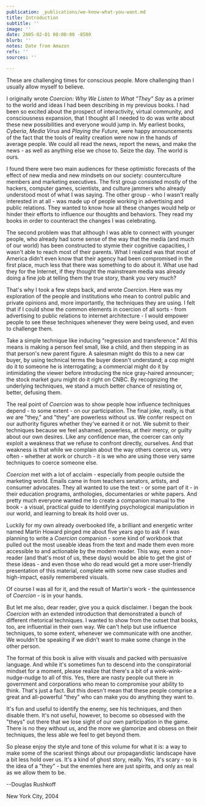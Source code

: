 ```yaml
---
publication: _publications/we-know-what-you-want.md
title: Introduction
subtitle: ''
image: ''
date: 2005-02-01 00:00:00 -0500
blurb: ''
notes: Date from Amazon
refs: ''
sources: ''

---
```

These are challenging times for conscious people. More challenging than I usually allow myself to believe.

I originally wrote _Coercion: Why We Listen to What "They" Say_ as a primer to the world and ideas I had been describing in my previous books. I had been so excited about the prospect of interactivity, virtual community, and consciousness expansion, that I thought all I needed to do was write about these new possibilities and everyone would jump in. My earliest books, _Cyberia_, _Media Virus_ and _Playing the Future_, were happy announcements of the fact that the tools of reality creation were now in the hands of average people. We could all read the news, report the news, and make the news - as well as anything else we chose to. Seize the day. The world is ours.

I found there were two main audiences for these optimistic forecasts of the effect of new media and new mindsets on our society: counterculture members and marketing executives. The first group consisted mostly of the hackers, computer games, scientists, and culture jammers who already understood most of what I was saying. The other group - who I wasn't really interested in at all - was made up of people working in advertising and public relations. They wanted to know how all these changes would help or hinder their efforts to influence our thoughts and behaviors. They read my books in order to counteract the changes I was celebrating.

The second problem was that although I was able to connect with younger people, who already had some sense of the way that the media (and much of our world) has been constructed to stymie their cognitive capacities, I wasn't able to reach most of their parents. What I realized was that most of America didn't even know that their agency had been compromised in the first place, much less that there was something to do about it. What use had they for the Internet, if they thought the mainstream media was already doing a fine job at telling them the true story, thank you very much?

That's why I took a few steps back, and wrote _Coercion_. Here was my exploration of the people and institutions who mean to control public and private opinions and, more importantly, the techniques they are using. I felt that if I could show the common elements in coercion of all sorts - from advertising to public relations to internet architecture - I would empower people to see these techniques whenever they were being used, and even to challenge them.

Take a simple technique like inducing "regression and transference." All this means is making a person feel small, like a child, and then stepping in as that person's new parent figure. A salesman might do this to a new car buyer, by using technical terms the buyer doesn't understand; a cop might do it to someone he is interrogating; a commercial might do it by intimidating the viewer before introducing the nice gray-haired announcer; the stock market guru might do it right on CNBC. By recognizing the underlying techniques, we stand a much better chance of resisting or, better, defusing them.

The real point of _Coercion_ was to show people how influence techniques depend - to some extent - on our participation. The final joke, really, is that _we_ are "they," and "they" are powerless without us. We confer respect on our authority figures whether they've earned it or not. We submit to their techniques because we feel ashamed, powerless, at their mercy, or guilty about our own desires. Like any confidence man, the coercer can only exploit a weakness that we refuse to confront directly, ourselves. And that weakness is that while we complain about the way others coerce us, very often - whether at work or church - it is we who are using those very same techniques to coerce someone else.

_Coercion_ met with a lot of acclaim - especially from people outside the marketing world. Emails came in from teachers senators, artists, and consumer advocates. They all wanted to use the text - or some part of it - in their education programs, anthologies, documentaries or white papers. And pretty much everyone wanted me to create a companion manual to the book - a visual, practical guide to identifying psychological manipulation in our world, and learning to break its hold over us.

Luckily for my own already overbooked life, a brilliant and energetic writer named Martin Howard pinged me about five years ago to ask if I was planning to write a _Coercion_ companion - some kind of workbook that pulled out the most useable ideas from the text and made them even more accessible to and actionable by the modern reader. This way, even a non-reader (and that's most of us, these days) would be able to get the gist of these ideas - and even those who do read would get a more user-friendly presentation of this material, complete with some new case studies and high-impact, easily remembered visuals.

Of course I was all for it, and the result of Martin's work - the quintessence of _Coercion_ - is in your hands.

But let me also, dear reader, give you a quick disclaimer. I began the book _Coercion_ with an extended introduction that demonstrated a bunch of different rhetorical techniques. I wanted to show from the outset that books, too, are influential in their own way. We can't help but use influence techniques, to some extent, whenever we communicate with one another. We wouldn't be speaking if we didn't want to make some change in the other person.

The format of this book is alive with visuals and packed with persuasive language. And while it's sometimes fun to descend into the conspiratorial mindset for a moment, please realize that there's a bit of a wink-wink-nudge-nudge to all of this. Yes, there are nasty people out there in government and corporations who mean to compromise your ability to think. That's just a fact. But this doesn't mean that these people comprise a great and all-powerful "they" who can make you do anything they want to.

It's fun and useful to identify the enemy, see his techniques, and then disable them. It's not useful, however, to become so obsessed with the "theys" out there that we lose sight of our own participation in the game. There is no they without us, and the more we glamorize and obsess on their techniques, the less able we feel to get beyond them.

So please enjoy the style and tone of this volume for what it is: a way to make some of the scariest things about our propagandistic landscape have a bit less hold over us. It's a kind of ghost story, really. Yes, it's scary - so is the idea of a "they" - but the enemies here are just spirits, and only as real as we allow them to be.

\--Douglas Rushkoff

New York City, 2004